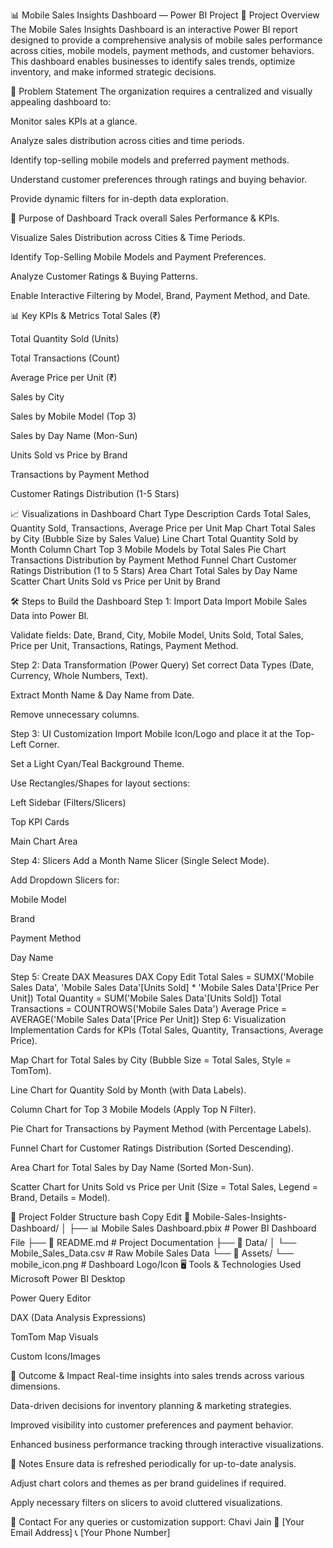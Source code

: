 📊 Mobile Sales Insights Dashboard — Power BI Project
📁 Project Overview
The Mobile Sales Insights Dashboard is an interactive Power BI report designed to provide a comprehensive analysis of mobile sales performance across cities, mobile models, payment methods, and customer behaviors. This dashboard enables businesses to identify sales trends, optimize inventory, and make informed strategic decisions.

🎯 Problem Statement
The organization requires a centralized and visually appealing dashboard to:

Monitor sales KPIs at a glance.

Analyze sales distribution across cities and time periods.

Identify top-selling mobile models and preferred payment methods.

Understand customer preferences through ratings and buying behavior.

Provide dynamic filters for in-depth data exploration.

📝 Purpose of Dashboard
Track overall Sales Performance & KPIs.

Visualize Sales Distribution across Cities & Time Periods.

Identify Top-Selling Mobile Models and Payment Preferences.

Analyze Customer Ratings & Buying Patterns.

Enable Interactive Filtering by Model, Brand, Payment Method, and Date.

📊 Key KPIs & Metrics
Total Sales (₹)

Total Quantity Sold (Units)

Total Transactions (Count)

Average Price per Unit (₹)

Sales by City

Sales by Mobile Model (Top 3)

Sales by Day Name (Mon-Sun)

Units Sold vs Price by Brand

Transactions by Payment Method

Customer Ratings Distribution (1-5 Stars)

📈 Visualizations in Dashboard
Chart Type	Description
Cards	Total Sales, Quantity Sold, Transactions, Average Price per Unit
Map Chart	Total Sales by City (Bubble Size by Sales Value)
Line Chart	Total Quantity Sold by Month
Column Chart	Top 3 Mobile Models by Total Sales
Pie Chart	Transactions Distribution by Payment Method
Funnel Chart	Customer Ratings Distribution (1 to 5 Stars)
Area Chart	Total Sales by Day Name
Scatter Chart	Units Sold vs Price per Unit by Brand

🛠️ Steps to Build the Dashboard
Step 1: Import Data
Import Mobile Sales Data into Power BI.

Validate fields: Date, Brand, City, Mobile Model, Units Sold, Total Sales, Price per Unit, Transactions, Ratings, Payment Method.

Step 2: Data Transformation (Power Query)
Set correct Data Types (Date, Currency, Whole Numbers, Text).

Extract Month Name & Day Name from Date.

Remove unnecessary columns.

Step 3: UI Customization
Import Mobile Icon/Logo and place it at the Top-Left Corner.

Set a Light Cyan/Teal Background Theme.

Use Rectangles/Shapes for layout sections:

Left Sidebar (Filters/Slicers)

Top KPI Cards

Main Chart Area

Step 4: Slicers
Add a Month Name Slicer (Single Select Mode).

Add Dropdown Slicers for:

Mobile Model

Brand

Payment Method

Day Name

Step 5: Create DAX Measures
DAX
Copy
Edit
Total Sales = SUMX('Mobile Sales Data', 'Mobile Sales Data'[Units Sold] * 'Mobile Sales Data'[Price Per Unit])
Total Quantity = SUM('Mobile Sales Data'[Units Sold])
Total Transactions = COUNTROWS('Mobile Sales Data')
Average Price = AVERAGE('Mobile Sales Data'[Price Per Unit])
Step 6: Visualization Implementation
Cards for KPIs (Total Sales, Quantity, Transactions, Average Price).

Map Chart for Total Sales by City (Bubble Size = Total Sales, Style = TomTom).

Line Chart for Quantity Sold by Month (with Data Labels).

Column Chart for Top 3 Mobile Models (Apply Top N Filter).

Pie Chart for Transactions by Payment Method (with Percentage Labels).

Funnel Chart for Customer Ratings Distribution (Sorted Descending).

Area Chart for Total Sales by Day Name (Sorted Mon-Sun).

Scatter Chart for Units Sold vs Price per Unit (Size = Total Sales, Legend = Brand, Details = Model).

📂 Project Folder Structure
bash
Copy
Edit
📁 Mobile-Sales-Insights-Dashboard/
│
├── 📊 Mobile Sales Dashboard.pbix  # Power BI Dashboard File
├── 📄 README.md                    # Project Documentation
├── 📁 Data/
│   └── Mobile_Sales_Data.csv       # Raw Mobile Sales Data
└── 📁 Assets/
    └── mobile_icon.png             # Dashboard Logo/Icon
🖥️ Tools & Technologies Used
Microsoft Power BI Desktop

Power Query Editor

DAX (Data Analysis Expressions)

TomTom Map Visuals

Custom Icons/Images

🚀 Outcome & Impact
Real-time insights into sales trends across various dimensions.

Data-driven decisions for inventory planning & marketing strategies.

Improved visibility into customer preferences and payment behavior.

Enhanced business performance tracking through interactive visualizations.

📌 Notes
Ensure data is refreshed periodically for up-to-date analysis.

Adjust chart colors and themes as per brand guidelines if required.

Apply necessary filters on slicers to avoid cluttered visualizations.

📧 Contact
For any queries or customization support:
Chavi Jain
📩 [Your Email Address]
📞 [Your Phone Number]

